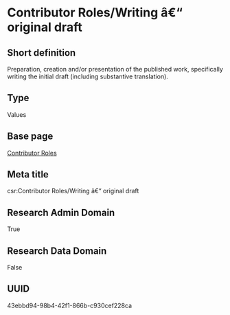 # Contributor Roles/Writing â€“ original draft
## Short definition
Preparation, creation and/or presentation of the published work, specifically writing the initial draft (including substantive translation).
## Type
Values
## Base page
[Contributor Roles](../../Picklists/Contributor%20Roles.md)
## Meta title
csr:Contributor Roles/Writing â€“ original draft
## Research Admin Domain
True
## Research Data Domain
False
## UUID
43ebbd94-98b4-42f1-866b-c930cef228ca
